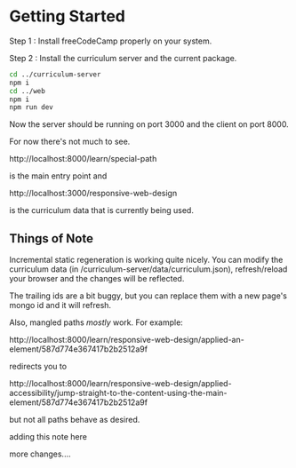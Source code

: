 # Getting Started

Step 1 : Install freeCodeCamp properly on your system.

Step 2 : Install the curriculum server and the current package.


```sh
cd ../curriculum-server
npm i
cd ../web
npm i
npm run dev
```

Now the server should be running on port 3000 and the client on port 8000.

For now there's not much to see.

http://localhost:8000/learn/special-path

is the main entry point and

http://localhost:3000/responsive-web-design

is the curriculum data that is currently being used.

## Things of Note

Incremental static regeneration is working quite nicely. You can modify the curriculum data (in /curriculum-server/data/curriculum.json), refresh/reload your browser and the changes will be reflected.

The trailing ids are a bit buggy, but you can replace them with a new page's mongo id and it will refresh.

Also, mangled paths _mostly_ work. For example:

http://localhost:8000/learn/responsive-web-design/applied-an-element/587d774e367417b2b2512a9f

redirects you to

http://localhost:8000/learn/responsive-web-design/applied-accessibility/jump-straight-to-the-content-using-the-main-element/587d774e367417b2b2512a9f

but not all paths behave as desired.

adding this note here


more changes....
